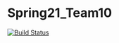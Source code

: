 # Spring21_Team10
[![Build Status](https://travis-ci.com/CSCI-3010-CUBoulder/Spring21_Team10.svg?branch=main)](https://travis-ci.com/CSCI-3010-CUBoulder/Spring21_Team10)
